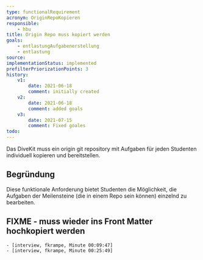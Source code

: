 ```yaml
---
type: functionalRequirement
acronym: OriginRepoKopieren
responsible: 
    - hbu
title: Origin Repo muss kopiert werden
goals: 
    - entlastungAufgabenerstellung
    - entlastung
source:
implementationStatus: implemented
prefilterPriorizationPoints: 3
history:
    v1:
        date: 2021-06-18
        comment: initially created
    v2:
        date: 2021-06-18
        comment: added goals
    v3:
        date: 2021-07-15
        comment: Fixed goales
todo: 
---
```


Das DiveKit muss ein origin git repository mit Aufgaben für jeden Studenten individuell kopieren und bereitstellen.

## Begründung

Diese funktionale Anforderung bietet Studenten die Möglichkeit, die Aufgaben der
Meilensteine (die in einem Repo sein können) einzelnd zu bearbeiten.

## FIXME - muss wieder ins Front Matter hochkopiert werden
    - [interview, fkrampe, Minute 00:09:47]
    - [interview, fkrampe, Minute 00:25:49]